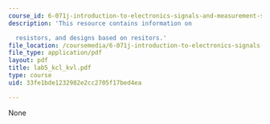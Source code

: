 ```yaml
---
course_id: 6-071j-introduction-to-electronics-signals-and-measurement-spring-2006
description: 'This resource contains information on

  resistors, and designs based on resitors.'
file_location: /coursemedia/6-071j-introduction-to-electronics-signals-and-measurement-spring-2006/33fe1bde1232982e2cc2705f17bed4ea_lab5_kcl_kvl.pdf
file_type: application/pdf
layout: pdf
title: lab5_kcl_kvl.pdf
type: course
uid: 33fe1bde1232982e2cc2705f17bed4ea

---
```

None